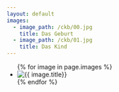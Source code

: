 ```yaml
---
layout: default
images:
  - image_path: /ckb/00.jpg
    title: Das Geburt
  - image_path: /ckb/01.jpg
    title: Das Kind
---
```

<ul class="gallery">
  {% for image in page.images %}
    <li><img src="{{ image.image_path }}" alt="{{ image.title}}"/></li>
  {% endfor %}
</ul>
